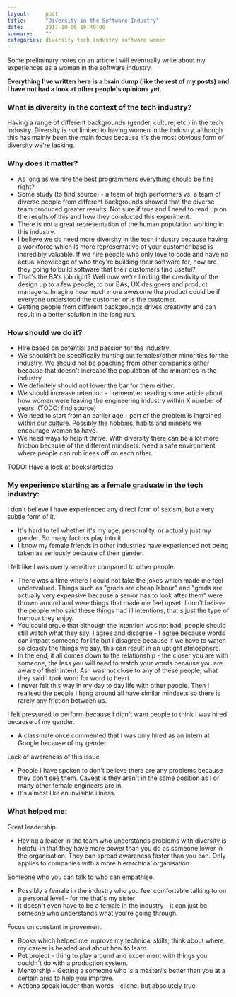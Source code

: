 ```yaml
---
layout:     post
title:      "Diversity in the Software Industry"
date:       2017-10-06 16:40:00
summary:    "" 
categories: diversity tech industry software women
---
```

Some preliminary notes on an article I will eventually write about my experiences as a woman in the software industry.   

**Everything I've written here is a brain dump (like the rest of my posts) and I have not had a look at other people's opinions yet.**  

### What is diversity in the context of the tech industry?
Having a range of different backgrounds (gender, culture, etc.) in the tech industry. Diversity is *not* limited to having women in the industry, although this has mainly been the main focus because it's the most obvious form of diversity we're lacking.  

### Why does it matter?
* As long as we hire the best programmers everything should be fine right?  
* Some study (to find source) - a team of high performers vs. a team of diverse people from different backgrounds showed that the diverse team produced greater results. Not sure if true and I need to read up on the results of this and how they conducted this experiment.  
* There is not a great representation of the human population working in this industry. 
* I believe we do need more diversity in the tech industry because having a workforce which is more representative of your customer base is incredibly valuable. If we hire people who only love to code and have no actual knowledge of who they're building their software for, how are they going to build software that their customers find useful? 
* That's the BA's job right? Well now we're limiting the creativity of the design up to a few people; to our BAs, UX designers and product managers. Imagine how much more awesome the product could be if everyone understood the customer or *is* the customer.
* Getting people from different backgrounds drives creativity and can result in a better solution in the long run.    

### How should we do it?
* Hire based on potential and passion for the industry.  
* We shouldn't be specifically hunting out females/other minorities for the industry. We should not be poaching from other companies either because that doesn't increase the population of the minorities in the industry.
* We definitely should not lower the bar for them either. 
* We should increase retention - I remember reading some article about how women were leaving the engineering industry within X number of years. (TODO: find source)
* We need to start from an earlier age - part of the problem is ingrained within our culture. Possibly the hobbies, habits and minsets we encourage women to have.
* We need ways to help it thrive. With diversity there can be a lot more friction because of the different mindsets. Need a safe environment where people can rub ideas off on each other.

TODO: Have a look at books/articles.

### My experience starting as a female graduate in the tech industry:
I don't believe I have experienced any direct form of sexism, but a very subtle form of it.
* It's hard to tell whether it's my age, personality, or actually just my gender. So many factors play into it.
* I know my female friends in other industries have experienced not being taken as seriously because of their gender.   

I felt like I was overly sensitive compared to other people.  
* There was a time where I could not take the jokes which made me feel undervalued. Things such as "grads are cheap labour" and "grads are actually very expensive because a senior has to look after them" were thrown around and were things that made me feel upset. I don't believe the people who said these things had ill intentions, that's just the type of humour they enjoy. 
* You could argue that although the intention was not bad, people should still watch what they say. I agree and disagree - I agree because words can impact someone for life but I disagree because if we have to watch so closely the things we say, this can result in an uptight atmosphere. 
* In the end, it all comes down to the relationship - the closer you are with someone, the less you will need to watch your words because you are aware of their intent. As I was not close to any of these people, what they said I took word for word to heart.
* I never felt this way in my day to day life with other people. Then I realised the people I hang around all have similar mindsets so there is rarely any friction between us.  

I felt pressured to perform because I didn't want people to think I was hired because of my gender. 
* A classmate once commented that I was only hired as an intern at Google because of my gender.  

Lack of awareness of this issue
* People I have spoken to don't believe there are any problems because they don't see them. Caveat is they aren't in the same position as I or many other female engineers are in.
* It's almost like an invisible illness.

### What helped me:
Great leadership.
* Having a leader in the team who understands problems with diversity is helpful in that they have more power than you do as someone lower in the organisation. They can spread awareness faster than you can. Only applies to companies with a more hierarchical organisation.  

Someone who you can talk to who can empathise.  
* Possibly a female in the industry who you feel comfortable talking to on a personal level - for me that's my sister
* It doesn't even have to be a female in the industry - it can just be someone who understands what you're going through.  

Focus on constant improvement.
* Books which helped me improve my technical skills, think about where my career is headed and about how to learn.
* Pet project - thing to play around and experiment with things you couldn't do with a production system.
* Mentorship - Getting a someone who is a master/is better than you at a certain area to help you improve.
* Actions speak louder than words - cliche, but absolutely true.